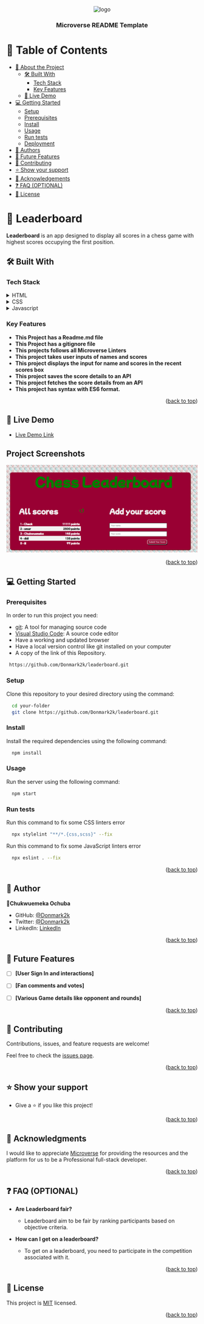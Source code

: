<a name="readme-top"></a>

<!--
HOW TO USE:
This is an example of how you may give instructions on setting up your project locally.

Modify this file to match your project and remove sections that don't apply.

REQUIRED SECTIONS:
- Table of Contents
- About the Project
  - Built With
  - Live Demo
- Getting Started
- Authors
- Future Features
- Contributing
- Show your support
- Acknowledgements
- License

OPTIONAL SECTIONS:
- FAQ

After you're finished please remove all the comments and instructions!
-->

<div align="center">
  <!-- You are encouraged to replace this logo with your own! Otherwise you can also remove it. -->
  <img src="https://cdn.icon-icons.com/icons2/3414/PNG/512/star_leaderboard_icon_218055.png" alt="logo" width="140"  height="auto" />
  <br/>

  <h3><b>Microverse README Template</b></h3>

</div>

<!-- TABLE OF CONTENTS -->

# 📗 Table of Contents

- [📖 About the Project](#about-project)
  - [🛠 Built With](#built-with)
    - [Tech Stack](#tech-stack)
    - [Key Features](#key-features)
  - [🚀 Live Demo](#live-demo)
- [💻 Getting Started](#getting-started)
  - [Setup](#setup)
  - [Prerequisites](#prerequisites)
  - [Install](#install)
  - [Usage](#usage)
  - [Run tests](#run-tests)
  - [Deployment](#triangular_flag_on_post-deployment)
- [👥 Authors](#authors)
- [🔭 Future Features](#future-features)
- [🤝 Contributing](#contributing)
- [⭐️ Show your support](#support)
- [🙏 Acknowledgements](#acknowledgements)
- [❓ FAQ (OPTIONAL)](#faq)
- [📝 License](#license)

<!-- PROJECT DESCRIPTION -->

# 📖 Leaderboard  <a name="about-project"></a>

**Leaderboard** is an app designed to display all scores in a chess game with highest scores occupying the first position.


## 🛠 Built With <a name="built-with"></a>
### Tech Stack <a name="tech-stack"></a>

<details>
  <summary>HTML</summary>
  <ul>
    <li><a href="https://developer.mozilla.org/en-US/docs/Web/HTML">Link to HTML</a></li>
  </ul>
</details>

<details>
  <summary>CSS</summary>
  <ul>
    <li><a href="https://developer.mozilla.org/en-US/docs/Web/CSS">Link to CSS</a></li>
  </ul>
</details>

<details>
  <summary>Javascript</summary>
  <ul>
    <li><a href="https://www.javascript.com/">Link to Javascript</a></li>
  </ul>
</details>
<!-- Features -->

### Key Features <a name="key-features"></a>

- **This Project has a Readme.md file**
- **This Project has a gitignore file**
- **This projects follows all Microverse Linters**
- **This project takes user inputs of names and scores**
- **This project displays the input for name and scores in the recent scores box**
- **This project saves the score details to an API**
- **This project fetches the score details from an API**
- **This project has syntax with ES6 format.**


<p align="right">(<a href="#readme-top">back to top</a>)</p>

<!-- LIVE DEMO -->

## 🚀 Live Demo <a name="live-demo"></a>

<!-- > Add a link to your deployed project. -->

- [Live Demo Link](https://donmark2k.github.io/leaderboard/dist/)

## Project Screenshots

![Home page](./src/asset/screenshot.png)

<p align="right">(<a href="#readme-top">back to top</a>)</p>

<!-- GETTING STARTED -->

## 💻 Getting Started <a name="getting-started"></a>

### Prerequisites

In order to run this project you need:
- [git](https://git-scm.com/downloads): A tool for managing source code
- [Visual Studio Code](https://code.visualstudio.com/): A source code editor
- Have a working and updated browser
- Have a local version control like git installed on your computer
- A copy of the link of this Repository.
```sh
 https://github.com/Donmark2k/leaderboard.git
```

### Setup
Clone this repository to your desired directory using the command: 

```sh
  cd your-folder
  git clone https://github.com/Donmark2k/leaderboard.git 
```

### Install

Install the required dependencies using the following command:

```sh
  npm install
```
### Usage
Run the server using the following command:

```sh
  npm start
```
### Run tests
Run this command to fix some CSS linters error
```sh
  npx stylelint "**/*.{css,scss}" --fix
``` 
Run this command to fix some JavaScript linters error
```sh
  npx eslint . --fix
```

<p align="right">(<a href="#readme-top">back to top</a>)</p>

<!-- AUTHORS -->

## 👥 Author <a name="authors"></a>

 👤**Chukwuemeka Ochuba**

- GitHub: [@Donmark2k](https://github.com/Donmark2k)
- Twitter: [@Donmark2k](https://twitter.com/donmark2k)
- LinkedIn: [LinkedIn](https://www.linkedin.com/in/chukwuemeka-ochuba/)


<p align="right">(<a href="#readme-top">back to top</a>)</p>

<!-- FUTURE FEATURES -->

## 🔭 Future Features <a name="future-features"></a>

- [ ] **[User Sign In and interactions]**
- [ ] **[Fan comments and votes]**
- [ ] **[Various Game details like opponent and rounds]**


<p align="right">(<a href="#readme-top">back to top</a>)</p>

<!-- CONTRIBUTING -->

## 🤝 Contributing <a name="contributing"></a>

Contributions, issues, and feature requests are welcome!

Feel free to check the [issues page](https://github.com/Donmark2k/leaderboard/issues).

<p align="right">(<a href="#readme-top">back to top</a>)</p>

<!-- SUPPORT -->

## ⭐️ Show your support <a name="support"></a>

- Give a ⭐️ if you like this project!

<p align="right">(<a href="#readme-top">back to top</a>)</p>

<!-- ACKNOWLEDGEMENTS -->

## 🙏 Acknowledgments <a name="acknowledgements"></a>

I would like to appreciate [Microverse](https://www.microverse.org/) for providing the resources and the platform for us to be a Professional full-stack developer.

<p align="right">(<a href="#readme-top">back to top</a>)</p>

<!-- FAQ (optional) -->

## ❓ FAQ (OPTIONAL) <a name="faq"></a>

- **Are Leaderboard fair?**

  - Leaderboard aim to be fair by ranking participants based on objective criteria. 

- **How can I get on a leaderboard?**

  - To get on a leaderboard, you need to participate in the competition associated with it.


<p align="right">(<a href="#readme-top">back to top</a>)</p>

<!-- LICENSE -->

## 📝 License <a name="license"></a>

This project is [MIT](MIT.md) licensed.

<p align="right">(<a href="#readme-top">back to top</a>)</p>
